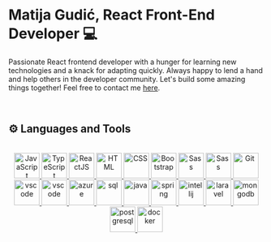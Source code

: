 <h1>Matija Gudić, React Front-End Developer 💻</h1>

<p>
Passionate React frontend developer with a hunger for learning new technologies and a knack for adapting quickly. Always happy to lend a hand and help others in the developer community. Let's build some amazing things together! Feel free to contact me <a href="mailto:matijagudic@outlook.com">here</a>.
</p>
<br>
<h2>⚙️ Languages and Tools</h2>

<br>

<div align="center">
  <a href="https://developer.mozilla.org/en-US/docs/Web/JavaScript" target="_blank" rel="noreferrer">
      <img  alt="JavaScript" height="50px" style="padding-right:'10px';" src="https://cdn.jsdelivr.net/gh/devicons/devicon/icons/javascript/javascript-plain.svg"/>
  </a>
    <a href="https://www.typescriptlang.org/" target="_blank" rel="noreferrer">
      <img  alt="TypeScript" height="50px" style="padding-right:'10px';" src="https://cdn.jsdelivr.net/gh/devicons/devicon/icons/typescript/typescript-original.svg"/>
  </a>
  <a href="https://reactjs.org/" target="_blank" rel="noreferrer">
      <img  alt="ReactJS" height="50px" style="padding-right:'10px';" src="https://cdn.jsdelivr.net/gh/devicons/devicon/icons/react/react-original.svg" />
  </a>
  <a href="https://developer.mozilla.org/en-US/docs/Web/HTML" target="_blank" rel="noreferrer">
      <img  alt="HTML" height="50px" style="padding-right:'10px';" src="https://cdn.jsdelivr.net/gh/devicons/devicon/icons/html5/html5-original.svg"/>
  </a>
  <a href="https://developer.mozilla.org/en-US/docs/Web/CSS" target="_blank" rel="noreferrer">
      <img  alt="CSS" height="50px" style="padding-right:'10px';" src="https://cdn.jsdelivr.net/gh/devicons/devicon/icons/css3/css3-original.svg"/>
  </a>
  <a href="https://getbootstrap.com/" target="_blank" rel="noreferrer">
      <img  alt="Bootstrap" height="50px" style="padding-right:'10px';" src="https://cdn.jsdelivr.net/gh/devicons/devicon/icons/bootstrap/bootstrap-original.svg"/>
  </a>
  <a href="https://sass-lang.com/" target="_blank" rel="noreferrer">
      <img  alt="Sass" height="50px" style="padding-right:'10px';" src="https://cdn.jsdelivr.net/gh/devicons/devicon/icons/sass/sass-original.svg"/>
  </a>
    <a href="https://redux.js.org/" target="_blank" rel="noreferrer">
      <img  alt="Sass" height="50px" style="padding-right:'10px';" src="https://cdn.jsdelivr.net/gh/devicons/devicon/icons/redux/redux-original.svg"/>
  </a>

  <a href="https://git-scm.com/" target="_blank" rel="noreferrer">
      <img  alt="Git" height="50px" style="padding-right:'10px';" src="https://cdn.jsdelivr.net/gh/devicons/devicon/icons/git/git-original.svg"/>
  </a>
  <a href="https://code.visualstudio.com/" target="_blank" rel="noreferrer">
      <img  alt="vscode" height="50px" style="padding-right:'10px';"src="https://cdn.jsdelivr.net/gh/devicons/devicon/icons/vscode/vscode-original.svg"/>
      </a>
      <a href="https://powerplatform.microsoft.com/en-us/" target="_blank" rel="noreferrer">
      <img  alt="vscode" height="50px" style="padding-right:'10px';"src="https://summitbajracharya.com.np/wp-content/uploads/2020/10/powerapp-2020-icon-1024x1024.png"/>
  </a>
        <a href="https://azure.microsoft.com/" target="_blank" rel="noreferrer">
      <img  alt="azure" height="50px" style="padding-right:'10px';"src="https://www.cdnlogo.com/logos/a/12/azure.svg"/>
  </a>
  </a>
      </a>
      <a href="https://azure.microsoft.com/" target="_blank" rel="noreferrer">
      <img  alt="sql" height="50px" style="padding-right:'10px';"src="https://cdn.jsdelivr.net/gh/devicons/devicon@latest/icons/azuresqldatabase/azuresqldatabase-original.svg"/>
  </a>
  <a href="https://www.java.com/" target="_blank" rel="noreferrer">
      <img  alt="java" height="50px" style="padding-right:'10px';"src="https://cdn.jsdelivr.net/gh/devicons/devicon/icons/java/java-original-wordmark.svg"/>
  </a>
    <a href="https://spring.io/" target="_blank" rel="noreferrer">
      <img  alt="spring" height="50px" style="padding-right:'10px';"src="https://img.icons8.com/color/48/spring-logo.png"/>
  </a>
  <a href="https://www.jetbrains.com/idea/" target="_blank" rel="noreferrer">
      <img  alt="intellij" height="50px" style="padding-right:'10px';"src="https://www.cdnlogo.com/logos/i/95/intellij-idea.svg"/>
  </a>
  <a href="https://laravel.com/" target="_blank" rel="noreferrer">
      <img  alt="laravel" height="50px" style="padding-right:'10px';"src="https://www.cdnlogo.com/logos/l/23/laravel.svg"/>
  </a>
  <a href="https://www.mongodb.com/" target="_blank" rel="noreferrer">
      <img  alt="mongodb" height="50px" style="padding-right:'10px';"src="https://cdn.jsdelivr.net/gh/devicons/devicon@latest/icons/mongodb/mongodb-original.svg"/>
  </a>
  <a href="https://www.postgresql.org/" target="_blank" rel="noreferrer">
      <img  alt="postgresql" height="50px" style="padding-right:'10px';"src="https://www.cdnlogo.com/logos/p/93/postgresql.svg"/>
  </a>
   <a href="https://www.docker.com/" target="_blank" rel="noreferrer">
      <img  alt="docker" height="50px" style="padding-right:'10px';"src="https://cdn.jsdelivr.net/gh/devicons/devicon@latest/icons/docker/docker-plain.svg"/>
  </a>
